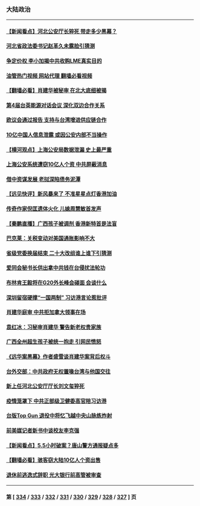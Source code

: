 ### 大陆政治
---
#### [【新闻看点】河北公安厅长猝死 带走多少黑幕？](../../pages/ncid277/n13774333.md?07061645) 
#### [河北省政法委书记赵革久未露脸引猜测](../../pages/ncid277/n13774573.md?07061645) 
#### [争定价权 李小加揭中共收购LME真实目的](../../pages/ncid277/n13774609.md?07061645) 
#### [油管热门视频 网站代理 翻墙必看视频](http://209.222.30.114:81/youtube.html?07061645)
#### [【翻墙必看】肖建华被秘审 在北大底细被揭](../../pages/ncid277/n13774429.md?07061645) 
#### [第4届台英能源对话会议 深化双边合作关系](../../pages/ncid277/n13774495.md?07061645) 
#### [欧议会通过报告 支持与台湾增进供应链合作](../../pages/ncid277/n13774466.md?07061645) 
#### [10亿中国人信息泄露 或因公安内部不当操作](../../pages/ncid277/n13774417.md?07061645) 
#### [【横河观点】上海公安局数据泄漏 史上最严重](../../pages/ncid277/n13774347.md?07061645) 
#### [上海公安系统遭窃10亿人个资 中共屏蔽消息](../../pages/ncid277/n13774299.md?07061645) 
#### [借中资谋发展 老挝深陷债务泥潭](../../pages/ncid277/n13774386.md?07061645) 
#### [【远见快评】新风暴来了 不准星星点灯香港加油](../../pages/ncid277/n13774321.md?07061645) 
#### [传奇作家倪匡遗体火化 儿媳周慧敏首发声](../../pages/ncid277/n13774312.md?07061645) 
#### [【秦鹏直播】广西孩子被调剂 香港新特首是法盲](../../pages/ncid277/n13774340.md?07061645) 
#### [巴克莱：关税变动对美国通胀影响不大](../../pages/ncid277/n13774227.md?07061645) 
#### [省级党委换届结束 二十大改组谁上谁下引猜测](../../pages/ncid277/n13774231.md?07061645) 
#### [爱同会秘书长供出拿中共钱在台侵扰法轮功](../../pages/ncid277/n13773953.md?07061645) 
#### [布林肯王毅将在G20外长峰会碰面 会谈什么](../../pages/ncid277/n13774153.md?07061645) 
#### [深圳留宿硬撑“一国两制” 习访港言论惹批评](../../pages/ncid277/n13774168.md?07061645) 
#### [肖建华庭审 中共拒加拿大领事在场](../../pages/ncid277/n13774155.md?07061645) 
#### [袁红冰：习秘审肖建华 警告新老权贵家族](../../pages/ncid277/n13774091.md?07061645) 
#### [广西全州超生孩子被统一抱走 引网民愤怒](../../pages/ncid277/n13773980.md?07061645) 
#### [《远华案黑幕》作者盛雪谈肖建华案背后权斗](../../pages/ncid277/n13773995.md?07061645) 
#### [台外交部：中共政府无权置喙台湾与他国交往](../../pages/ncid277/n13773963.md?07061645) 
#### [新上任河北公安厅厅长刘文玺猝死](../../pages/ncid277/n13773972.md?07061645) 
#### [疫情笼罩下 中共正部级卫健委高官陪习访港](../../pages/ncid277/n13773801.md?07061645) 
#### [台版Top Gun 退役中将忆飞越中央山脉练炸射](../../pages/ncid277/n13773720.md?07061645) 
#### [前美媒记者新书中谈校友李克强](../../pages/ncid277/n13773712.md?07061645) 
#### [【新闻看点】5.5小时破案？唐山警方通报疑点多](../../pages/ncid277/n13773559.md?07061645) 
#### [【翻墙必看】骇客窃大陆10亿人个资出售](../../pages/ncid277/n13773665.md?07061645) 
#### [退休前逃逸式辞职 光大银行前高管被审查](../../pages/ncid277/n13773639.md?07061645) 

---
#### 第 [ [334](./334.md?07061645) / [333](./333.md?07061645) / [332](./332.md?07061645) / [331](./331.md?07061645) / [330](./330.md?07061645) / [329](./329.md?07061645) / [328](./328.md?07061645) / [327](./327.md?07061645) ] 页
